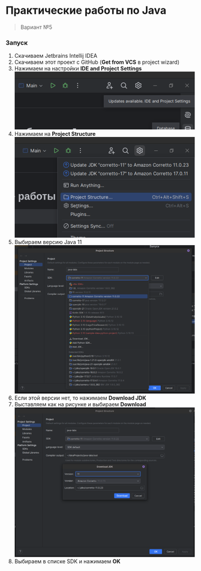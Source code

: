 # Практические работы по Java

> Вариант №5

### Запуск

1. Скачиваем Jetbrains Intellij IDEA
2. Скачиваем этот проект с GitHub (**Get from VCS** в project wizard)
3. Нажимаем на настройки **IDE and Project Settings**
   ![](./screenshots/1.png)
4. Нажимаем на **Project Structure**
   ![](./screenshots/2.png)
5. Выбираем версию Java 11
   ![](./screenshots/3.png)
6. Если этой версии нет, то нажимаем **Download JDK**
7. Выставляем как на рисунке и выбираем **Download**
   ![](./screenshots/4.png)
8. Выбираем в списке SDK и нажимаем **OK**


